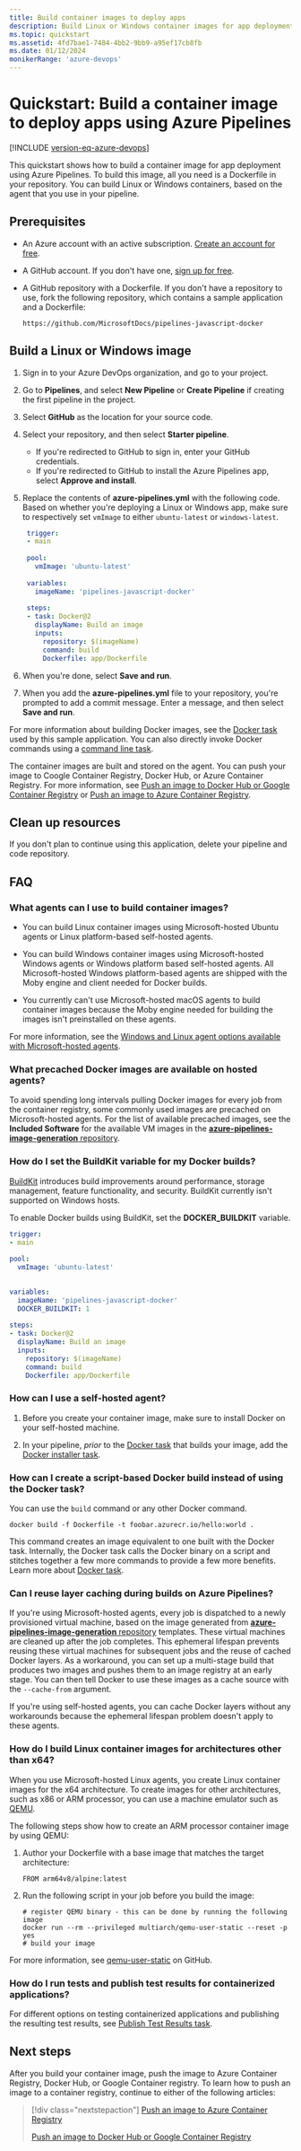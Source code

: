 ```yaml
---
title: Build container images to deploy apps
description: Build Linux or Windows container images for app deployment using Azure Pipelines.
ms.topic: quickstart
ms.assetid: 4fd7bae1-7484-4bb2-9bb9-a95ef17cb8fb
ms.date: 01/12/2024
monikerRange: 'azure-devops'
---
```


# Quickstart: Build a container image to deploy apps using Azure Pipelines

[!INCLUDE [version-eq-azure-devops](../../../includes/version-eq-azure-devops.md)]

This quickstart shows how to build a container image for app deployment using Azure Pipelines. To build this image, all you need is a Dockerfile in your repository. You can build Linux or Windows containers, based on the agent that you use in your pipeline.

## Prerequisites

- An Azure account with an active subscription. [Create an account for free](https://azure.microsoft.com/free/?WT.mc_id=A261C142F).
- A GitHub account. If you don't have one, [sign up for free](https://github.com/join). 
- A GitHub repository with a Dockerfile. If you don't have a repository to use, fork the following repository, which contains a sample application and a Dockerfile:

  ```
  https://github.com/MicrosoftDocs/pipelines-javascript-docker
  ```

## Build a Linux or Windows image

1. Sign in to your Azure DevOps organization, and go to your project.
1. Go to **Pipelines**, and select **New Pipeline** or **Create Pipeline** if creating the first pipeline in the project.
1. Select **GitHub** as the location for your source code.
1. Select your repository, and then select **Starter pipeline**.

   - If you're redirected to GitHub to sign in, enter your GitHub credentials.
   - If you're redirected to GitHub to install the Azure Pipelines app, select **Approve and install**.

1. Replace the contents of **azure-pipelines.yml** with the following code. Based on whether you're deploying a Linux or Windows app, make sure to respectively set `vmImage` to either `ubuntu-latest` or `windows-latest`.

   ```yaml
    trigger:
    - main
    
    pool:
      vmImage: 'ubuntu-latest' 
    
    variables:
      imageName: 'pipelines-javascript-docker'
    
    steps:
    - task: Docker@2
      displayName: Build an image
      inputs:
        repository: $(imageName)
        command: build
        Dockerfile: app/Dockerfile
    ```

1. When you're done, select **Save and run**.

1. When you add the **azure-pipelines.yml** file to your repository, you're prompted to add a commit message. Enter a message, and then select **Save and run**.

For more information about building Docker images, see the [Docker task](/azure/devops/pipelines/tasks/reference/docker-v2) used by this sample application. You can also directly invoke Docker commands using a [command line task](/azure/devops/pipelines/tasks/reference/cmd-line-v2).

The container images are built and stored on the agent.  You can push your image to Coogle Container Registry, Docker Hub, or Azure Container Registry.  For more information, see [Push an image to Docker Hub or Google Container Registry](push-image.md) or [Push an image to Azure Container Registry](acr-template.md).


## Clean up resources

If you don't plan to continue using this application, delete your pipeline and code repository.

## FAQ

### What agents can I use to build container images?

- You can build Linux container images using Microsoft-hosted Ubuntu agents or Linux platform-based self-hosted agents.

- You can build Windows container images using Microsoft-hosted Windows agents or Windows platform based self-hosted agents. All Microsoft-hosted Windows platform-based agents are shipped with the Moby engine and client needed for Docker builds.

- You currently can't use Microsoft-hosted macOS agents to build container images because the Moby engine needed for building the images isn't preinstalled on these agents.

For more information, see the [Windows and Linux agent options available with Microsoft-hosted agents](../../agents/hosted.md).

### What precached Docker images are available on hosted agents?

To avoid spending long intervals pulling Docker images for every job from the container registry, some commonly used images are precached on Microsoft-hosted agents. For the list of available precached images, see the **Included Software** for the available VM images in the [**azure-pipelines-image-generation** repository](https://github.com/actions/runner-images).

### How do I set the BuildKit variable for my Docker builds?

[BuildKit](https://github.com/moby/buildkit) introduces build improvements around performance, storage management, feature functionality, and security. BuildKit currently isn't supported on Windows hosts.

To enable Docker builds using BuildKit, set the **DOCKER_BUILDKIT** variable.

```YAML
trigger:
- main
   
pool:
  vmImage: 'ubuntu-latest'
   

variables:
  imageName: 'pipelines-javascript-docker'
  DOCKER_BUILDKIT: 1
    
steps:
- task: Docker@2
  displayName: Build an image
  inputs:
    repository: $(imageName)
    command: build
    Dockerfile: app/Dockerfile
```

### How can I use a self-hosted agent?

1. Before you create your container image, make sure to install Docker on your self-hosted machine.

1. In your pipeline, *prior* to the [Docker task](/azure/devops/pipelines/tasks/reference/docker-v2) that builds your image, add the [Docker installer task](/azure/devops/pipelines/tasks/reference/docker-installer-v0).

### How can I create a script-based Docker build instead of using the Docker task?

You can use the `build` command or any other Docker command.

```
docker build -f Dockerfile -t foobar.azurecr.io/hello:world .
```

This command creates an image equivalent to one built with the Docker task. Internally, the Docker task calls the Docker binary on a script and stitches together a few more commands to provide a few more benefits. Learn more about [Docker task](/azure/devops/pipelines/tasks/reference/docker-v2).

### Can I reuse layer caching during builds on Azure Pipelines?

If you're using Microsoft-hosted agents, every job is dispatched to a newly provisioned virtual machine, based on the image generated from [**azure-pipelines-image-generation** repository](https://github.com/actions/runner-image) templates. These virtual machines are cleaned up after the job completes. This ephemeral lifespan prevents reusing these virtual machines for subsequent jobs and the reuse of cached Docker layers. As a workaround, you can set up a multi-stage build that produces two images and pushes them to an image registry at an early stage. You can then tell Docker to use these images as a cache source with the `--cache-from` argument. 

If you're using self-hosted agents, you can cache Docker layers without any workarounds because the ephemeral lifespan problem doesn't apply to these agents. 

### How do I build Linux container images for architectures other than x64?

When you use Microsoft-hosted Linux agents, you create Linux container images for the x64 architecture. To create images for other architectures, such as x86 or ARM processor, you can use a machine emulator such as [QEMU](https://www.qemu.org/).

The following steps show how to create an ARM processor container image by using QEMU:

1. Author your Dockerfile with a base image that matches the target architecture:

   ```
   FROM arm64v8/alpine:latest
   ```

1. Run the following script in your job before you build the image:

   ```
   # register QEMU binary - this can be done by running the following image
   docker run --rm --privileged multiarch/qemu-user-static --reset -p yes
   # build your image
   ```

For more information, see [qemu-user-static](https://github.com/multiarch/qemu-user-static) on GitHub.

### How do I run tests and publish test results for containerized applications?

For different options on testing containerized applications and publishing the resulting test results, see [Publish Test Results task](../../tasks/test/publish-test-results.md#docker).

## Next steps

After you build your container image, push the image to Azure Container Registry, Docker Hub, or Google Container registry. To learn how to push an image to a container registry, continue to either of the following articles:

> [!div class="nextstepaction"]
> [Push an image to Azure Container Registry](acr-template.md)
>
> [Push an image to Docker Hub or Google Container Registry](push-image.md)
